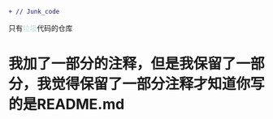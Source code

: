 ```diff 
+ // Junk_code
```
只有<font color="#b77e1adb">垃圾</font>代码的仓库<br>
# 我加了一部分的注释，但是我保留了一部分，我觉得保留了一部分注释才知道你写的是README.md
